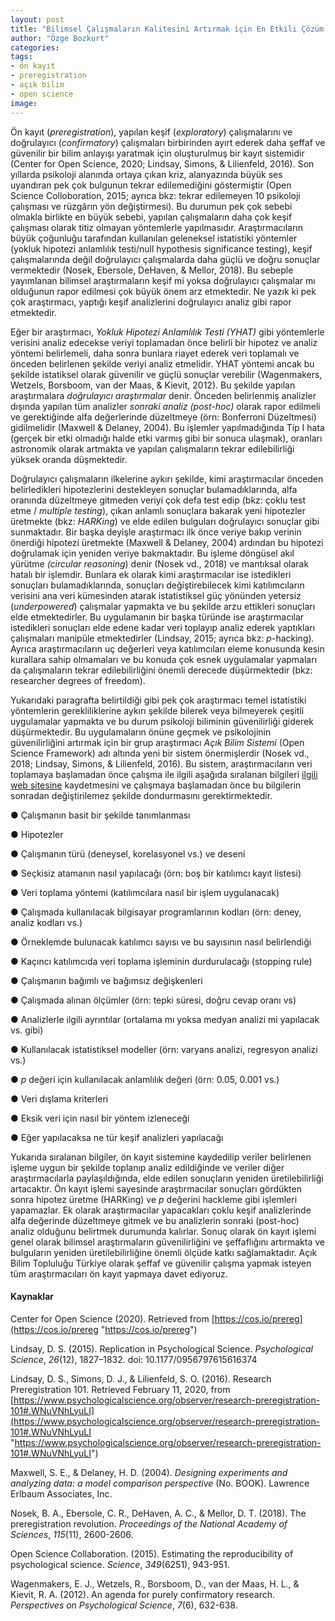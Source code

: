 ```yaml
---
layout: post
title: "Bilimsel Çalışmaların Kalitesini Artırmak için En Etkili Çözüm: Ön Kayıt (_Preregistration_) ve Doğrulayıcı (_Confirmatory_) Çalışmalar"
author: "Özge Bozkurt"
categories:
tags:
- ön kayıt
- preregistration
- açık bilim
- open science
image:
---
```


Ön kayıt (_preregistration_), yapılan keşif (_exploratory_) çalışmalarını ve doğrulayıcı (_confirmatory_) çalışmaları birbirinden ayırt ederek daha şeffaf ve güvenilir bir bilim anlayışı yaratmak için oluşturulmuş bir kayıt sistemidir (Center for Open Science, 2020; Lindsay, Simons, & Lilienfeld, 2016). Son yıllarda psikoloji alanında ortaya çıkan kriz, alanyazında büyük ses uyandıran pek çok bulgunun tekrar edilemediğini göstermiştir (Open Science Colloboration, 2015; ayrıca bkz: tekrar edilemeyen 10 psikoloji çalışması ve rüzgârın yön değiştirmesi). Bu durumun pek çok sebebi olmakla birlikte en büyük sebebi, yapılan çalışmaların daha çok keşif çalışması olarak titiz olmayan yöntemlerle yapılmasıdır. Araştırmacıların büyük çoğunluğu tarafından kullanılan geleneksel istatistiki yöntemler (yokluk hipotezi anlamlılık testi/null hypothesis significance testing), keşif çalışmalarında değil doğrulayıcı çalışmalarda daha güçlü ve doğru sonuçlar vermektedir (Nosek, Ebersole, DeHaven, & Mellor, 2018). Bu sebeple yayımlanan bilimsel araştırmaların keşif mi yoksa doğrulayıcı çalışmalar mı olduğunun rapor edilmesi çok büyük önem arz etmektedir. Ne yazık ki pek çok araştırmacı, yaptığı keşif analizlerini doğrulayıcı analiz gibi rapor etmektedir.

Eğer bir araştırmacı, _Yokluk Hipotezi Anlamlılık Testi (YHAT)_ gibi yöntemlerle verisini analiz edecekse veriyi toplamadan önce belirli bir hipotez ve analiz yöntemi belirlemeli, daha sonra bunlara riayet ederek veri toplamalı ve önceden belirlenen şekilde veriyi analiz etmelidir. YHAT yöntemi ancak bu şekilde istatiksel olarak güvenilir ve güçlü sonuçlar verebilir (Wagenmakers, Wetzels, Borsboom, van der Maas, & Kievit, 2012). Bu şekilde yapılan araştırmalara _doğrulayıcı araştırmalar_ denir. Önceden belirlenmiş analizler dışında yapılan tüm analizler _sonraki analiz (post-hoc)_ olarak rapor edilmeli ve gerektiğinde alfa değerlerinde düzeltmeye (örn: Bonferroni Düzeltmesi) gidilmelidir (Maxwell & Delaney, 2004). Bu işlemler yapılmadığında Tip I hata (gerçek bir etki olmadığı halde etki varmış gibi bir sonuca ulaşmak), oranları astronomik olarak artmakta ve yapılan çalışmaların tekrar edilebilirliği yüksek oranda düşmektedir.

Doğrulayıcı çalışmaların ilkelerine aykırı şekilde, kimi araştırmacılar önceden belirledikleri hipotezlerini destekleyen sonuçlar bulamadıklarında, alfa oranında düzeltmeye gitmeden veriyi çok defa test edip (bkz: çoklu test etme / _multiple testing_), çıkan anlamlı sonuçlara bakarak yeni hipotezler üretmekte (bkz: _HARKing_) ve elde edilen bulguları doğrulayıcı sonuçlar gibi sunmaktadır. Bir başka deyişle araştırmacı ilk önce veriye bakıp verinin önerdiği hipotezi üretmekte (Maxwell & Delaney, 2004) ardından bu hipotezi doğrulamak için yeniden veriye bakmaktadır. Bu işleme döngüsel akıl yürütme _(circular reasoning_) denir (Nosek vd., 2018) ve mantıksal olarak hatalı bir işlemdir. Bunlara ek olarak kimi araştırmacılar ise istedikleri sonuçları bulamadıklarında, sonuçları değiştirebilecek kimi katılımcıların verisini ana veri kümesinden atarak istatistiksel güç yönünden yetersiz (_underpowered_) çalışmalar yapmakta ve bu şekilde arzu ettikleri sonuçları elde etmektedirler. Bu uygulamanın bir başka türünde ise araştırmacılar istedikleri sonuçları elde edene kadar veri toplayıp analiz ederek yaptıkları çalışmaları manipüle etmektedirler (Lindsay, 2015; ayrıca bkz: _p_-hacking). Ayrıca araştırmacıların uç değerleri veya katılımcıları eleme konusunda kesin kurallara sahip olmamaları ve bu konuda çok esnek uygulamalar yapmaları da çalışmaların tekrar edilebilirliğini önemli derecede düşürmektedir (bkz: researcher degrees of freedom).

Yukarıdaki paragrafta belirtildiği gibi pek çok araştırmacı temel istatistiki yöntemlerin gerekliliklerine aykırı şekilde bilerek veya bilmeyerek çeşitli uygulamalar yapmakta ve bu durum psikoloji biliminin güvenilirliği giderek düşürmektedir. Bu uygulamaların önüne geçmek ve psikolojinin güvenilirliğini artırmak için bir grup araştırmacı _Açık Bilim Sistemi_ (Open Science Framework) adı altında yeni bir sistem önermişlerdir (Nosek vd., 2018; Lindsay, Simons, & Lilienfeld, 2016). Bu sistem, araştırmacıların veri toplamaya başlamadan önce çalışma ile ilgili aşağıda sıralanan bilgileri [ilgili web sitesine](https://osf.io/prereg/) kaydetmesini ve çalışmaya başlamadan önce bu bilgilerin sonradan değiştirilemez şekilde dondurmasını gerektirmektedir.

● Çalışmanın basit bir şekilde tanımlanması

● Hipotezler

● Çalışmanın türü (deneysel, korelasyonel vs.) ve deseni

● Seçkisiz atamanın nasıl yapılacağı (örn: boş bir katılımcı kayıt listesi)

● Veri toplama yöntemi (katılımcılara nasıl bir işlem uygulanacak)

● Çalışmada kullanılacak bilgisayar programlarının kodları (örn: deney, analiz kodları vs.)

● Örneklemde bulunacak katılımcı sayısı ve bu sayısının nasıl belirlendiği

● Kaçıncı katılımcıda veri toplama işleminin durdurulacağı (stopping rule)

● Çalışmanın bağımlı ve bağımsız değişkenleri

● Çalışmada alınan ölçümler (örn: tepki süresi, doğru cevap oranı vs)

● Analizlerle ilgili ayrıntılar (ortalama mı yoksa medyan analizi mi yapılacak vs. gibi)

● Kullanılacak istatistiksel modeller (örn: varyans analizi, regresyon analizi vs.)

● _p_ değeri için kullanılacak anlamlılık değeri (örn: 0.05, 0.001 vs.)

● Veri dışlama kriterleri

● Eksik veri için nasıl bir yöntem izleneceği

● Eğer yapılacaksa ne tür keşif analizleri yapılacağı

Yukarıda sıralanan bilgiler, ön kayıt sistemine kaydedilip veriler belirlenen işleme uygun bir şekilde toplanıp analiz edildiğinde ve veriler diğer araştırmacılarla paylaşıldığında, elde edilen sonuçların yeniden üretilebilirliği artacaktır. Ön kayıt işlemi sayesinde araştırmacılar sonuçları gördükten sonra hipotez üretme (HARKing) ve _p_ değerini hackleme gibi işlemleri yapamazlar. Ek olarak araştırmacılar yapacakları çoklu keşif analizlerinde alfa değerinde düzeltmeye gitmek ve bu analizlerin sonraki (post-hoc) analiz olduğunu belirtmek durumunda kalırlar. Sonuç olarak ön kayıt işlemi genel olarak bilimsel araştırmaların güvenilirliğini ve şeffaflığını artırmakta ve bulguların yeniden üretilebilirliğine önemli ölçüde katkı sağlamaktadır. Açık Bilim Topluluğu Türkiye olarak şeffaf ve güvenilir çalışma yapmak isteyen tüm araştırmacıları ön kayıt yapmaya davet ediyoruz.

#### Kaynaklar

Center for Open Science (2020). Retrieved from [https://cos.io/prereg](https://cos.io/prereg "https://cos.io/prereg")

Lindsay, D. S. (2015). Replication in Psychological Science. _Psychological Science_, _26_(12), 1827–1832. doi: 10.1177/0956797615616374

Lindsay, D. S., Simons, D. J., & Lilienfeld, S. O. (2016). Research Preregistration 101. Retrieved February 11, 2020, from [https://www.psychologicalscience.org/observer/research-preregistration-101#.WNuVNhLyuLI](https://www.psychologicalscience.org/observer/research-preregistration-101#.WNuVNhLyuLI "https://www.psychologicalscience.org/observer/research-preregistration-101#.WNuVNhLyuLI")

Maxwell, S. E., & Delaney, H. D. (2004). _Designing experiments and analyzing data: a model comparison perspective_ (No. BOOK). Lawrence Erlbaum Associates, Inc.

Nosek, B. A., Ebersole, C. R., DeHaven, A. C., & Mellor, D. T. (2018). The preregistration revolution. _Proceedings of the National Academy of Sciences_, _115_(11), 2600-2606.

Open Science Collaboration. (2015). Estimating the reproducibility of psychological science. _Science_, _349_(6251), 943-951.

Wagenmakers, E. J., Wetzels, R., Borsboom, D., van der Maas, H. L., & Kievit, R. A. (2012). An agenda for purely confirmatory research. _Perspectives on Psychological Science_, _7_(6), 632-638.
